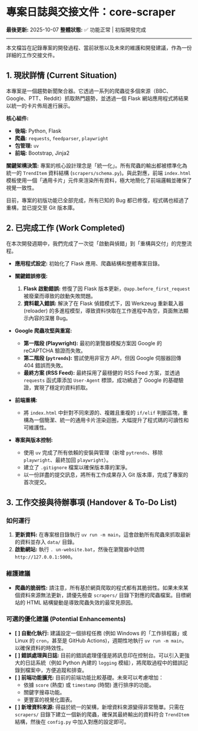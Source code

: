 # 專案日誌與交接文件：core-scraper

**最後更新:** 2025-10-07
**整體狀態:** ✅ 功能正常 | 初版開發完成

---

本文檔旨在記錄專案的開發過程、當前狀態以及未來的維護和開發建議，作為一份詳細的工作交接文件。

## 1. 現狀詳情 (Current Situation)

本專案是一個趨勢新聞聚合器。它透過一系列的爬蟲從多個來源（BBC、Google、PTT、Reddit）抓取熱門趨勢，並透過一個 Flask 網站應用程式將結果以統一的卡片佈局進行展示。

**核心組件:**
- **後端:** Python, Flask
- **爬蟲:** `requests`, `feedparser`, `playwright`
- **包管理:** `uv`
- **前端:** Bootstrap, Jinja2

**關鍵架構決策:**
專案的核心設計理念是「統一化」。所有爬蟲的輸出都被標準化為統一的 `TrendItem` 資料結構 (`scrapers/schema.py`)。與此對應，前端 `index.html` 模板使用一個「通用卡片」元件來渲染所有資料，極大地簡化了前端邏輯並確保了視覺一致性。

目前，專案的初版功能已全部完成，所有已知的 Bug 都已修復，程式碼也經過了重構，並已提交至 Git 版本庫。

## 2. 已完成工作 (Work Completed)

在本次開發週期中，我們完成了一次從「啟動與偵錯」到「重構與交付」的完整流程。

- **應用程式設定:** 初始化了 Flask 應用、爬蟲結構和整體專案目錄。

- **關鍵錯誤修復:** 
  1.  **Flask 啟動錯誤:** 修復了因 Flask 版本更新，`@app.before_first_request` 被廢棄而導致的啟動失敗問題。
  2.  **資料載入錯誤:** 解決了在 Flask 偵錯模式下，因 Werkzeug 重新載入器 (reloader) 的多進程模型，導致資料快取在工作進程中為空，頁面無法顯示內容的深層 Bug。

- **Google 爬蟲攻堅與重寫:** 
  - **第一階段 (Playwright):** 最初的瀏覽器模擬方案因 Google 的 reCAPTCHA 驗證而失敗。
  - **第二階段 (`pytrends`):** 嘗試使用非官方 API，但因 Google 伺服器回傳 404 錯誤而失敗。
  - **最終方案 (RSS Feed):** 最終採用了最穩健的 RSS Feed 方案，並透過 `requests` 函式庫添加 `User-Agent` 標頭，成功繞過了 Google 的基礎驗證，實現了穩定的資料抓取。

- **前端重構:** 
  - 將 `index.html` 中針對不同來源的、複雜且重複的 `if/elif` 判斷區塊，重構為一個簡潔、統一的通用卡片渲染迴圈，大幅提升了程式碼的可讀性和可維護性。

- **專案與版本控制:** 
  - 使用 `uv` 完成了所有依賴的安裝與管理（新增 `pytrends`、移除 `playwright`、最終加回 `playwright`）。
  - 建立了 `.gitignore` 檔案以確保版本庫的潔淨。
  - 以一份詳盡的提交訊息，將所有工作成果存入 Git 版本庫，完成了專案的首次提交。

## 3. 工作交接與待辦事項 (Handover & To-Do List)

### 如何運行
1.  **更新資料:** 在專案根目錄執行 `uv run -m main`，這會啟動所有爬蟲來抓取最新的資料並存入 `data/` 目錄。
2.  **啟動網站:** 執行 `.un-website.bat`，然後在瀏覽器中訪問 `http://127.0.0.1:5000`。

### 維護建議
- **爬蟲的脆弱性:** 請注意，所有基於網頁爬取的程式都有其脆弱性。如果未來某個資料來源無法更新，請優先檢查 `scrapers/` 目錄下對應的爬蟲檔案。目標網站的 HTML 結構變動是導致爬蟲失效的最常見原因。

### 可選的優化建議 (Potential Enhancements)
- **[ ] 自動化執行:** 建議設定一個排程任務 (例如 Windows 的「工作排程器」或 Linux 的 `cron`，甚至是 GitHub Actions)，週期性地執行 `uv run -m main`，以確保資料的時效性。
- **[ ] 錯誤處理與日誌:** 目前的錯誤處理僅僅是將訊息印在控制台。可以引入更強大的日誌系統（例如 Python 內建的 `logging` 模組），將爬取過程中的錯誤記錄到檔案中，方便追蹤和排查。
- **[ ] 前端功能擴充:** 目前的前端功能比較基礎。未來可以考慮增加：
    -   依據 `score` (熱度) 或 `timestamp` (時間) 進行排序的功能。
    -   關鍵字搜尋功能。
    -   更豐富的視覺化圖表。
- **[ ] 新增資料來源:** 得益於統一的架構，新增資料來源變得非常簡單。只需在 `scrapers/` 目錄下建立一個新的爬蟲，確保其最終輸出的資料符合 `TrendItem` 結構，然後在 `config.py` 中加入對應的設定即可。

